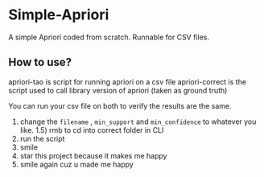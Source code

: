 # Simple-Apriori
A simple Apriori coded from scratch.
Runnable for CSV files.

## How to use?
apriori-tao is script for running apriori on a csv file
apriori-correct is the script used to call library version of apriori (taken as ground truth)

You can run your csv file on both to verify the results are the same.

1) change the ```filename``` , ```min_support``` and ```min_confidence``` to whatever you like.
1.5) rmb to cd into correct folder in CLI
2) run the script
3) smile
4) star this project because it makes me happy
5) smile again cuz u made me happy
